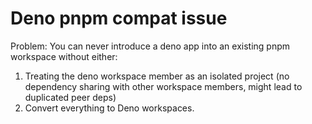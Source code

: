 # Deno pnpm compat issue

Problem: You can never introduce a deno app into an existing pnpm workspace without either:

1. Treating the deno workspace member as an isolated project (no dependency sharing with other workspace members, might lead to duplicated peer deps)
2. Convert everything to Deno workspaces.
